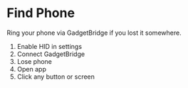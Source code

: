 # Find Phone

Ring your phone via GadgetBridge if you lost it somewhere.

1. Enable HID in settings
2. Connect GadgetBridge
3. Lose phone
4. Open app
5. Click any button or screen
